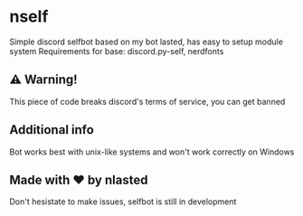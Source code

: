 # nself
Simple discord selfbot based on my bot lasted, has easy to setup module system
Requirements for base: discord.py-self, nerdfonts

## ⚠️ Warning!
This piece of code breaks discord's terms of service, you can get banned

## Additional info
Bot works best with unix-like systems and won't work correctly on Windows

## Made with ❤️ by nlasted
Don't hesistate to make issues, selfbot is still in development
